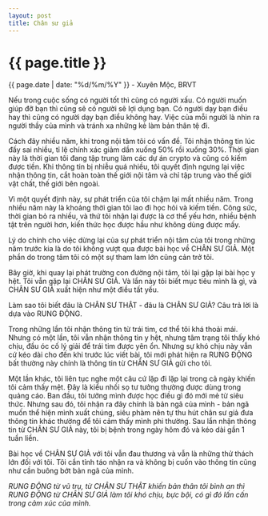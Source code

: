 ```yaml
---
layout: post
title: Chân sư giả
---
```


{{ page.title }}
================
<p class="meta">{{ page.date | date: "%d/%m/%Y" }} - Xuyên Mộc, BRVT</p>

Nếu trong cuộc sống có người tốt thì cũng có người xấu. Có người muốn giúp đỡ bạn thì cũng sẽ có người sẽ lợi dụng bạn. Có người dạy bạn điều hay thì cũng có người dạy bạn điều không hay. Việc của mỗi người là nhìn ra người thầy của mình và tránh xa những kẻ làm bản thân tệ đi. 

Cách đây nhiều năm, khi trong nội tâm tôi có vấn đề. Tôi nhận thông tin lúc đấy sai nhiều, tỉ lệ chính xác giảm dần xuống 50% rồi xuống 30%. Thời gian này là thời gian tôi đang tập trung làm các dự án crypto và cũng có kiếm được tiền. Khi thông tin bị nhiễu quá nhiều, tôi quyết định ngưng lại việc nhận thông tin, cắt hoàn toàn thế giới nội tâm và chỉ tập trung vào thế giới vật chất, thế giới bên ngoài. 

Vì một quyết định này, sự phát triển của tôi chậm lại mất nhiều năm. Trong nhiều năm này là khoảng thời gian tôi lao đi học hỏi và kiếm tiền. Công sức, thời gian bỏ ra nhiều, và thứ tôi nhận lại được là cơ thể yếu hơn, nhiều bệnh tật trên người hơn, kiến thức học được hầu như không dùng được mấy. 

Lý do chính cho việc dừng lại của sự phát triển nội tâm của tôi trong những năm trước kia là do tôi không vượt qua được bài học về CHÂN SƯ GIẢ. Một phần do trong tâm tôi có một sự tham lam lớn cũng cản trở tôi.

Bây giờ, khi quay lại phát trường con đường nội tâm, tôi lại gặp lại bài học y hệt. Tôi vẫn gặp lại CHÂN SƯ GIẢ. Và lần này tôi biết mục tiêu mình là gì, và CHÂN SƯ GIẢ xuất hiện như một điều tất yếu. 

Làm sao tôi biết đâu là CHÂN SƯ THẬT - đâu là CHÂN SƯ GIẢ? Câu trả lời là dựa vào RUNG ĐỘNG. 

Trong những lần tôi nhận thông tin từ trái tim, cơ thể tôi khá thoải mái. Nhưng có một lần, tôi vẫn nhận thông tin y hệt, nhưng tâm trạng tôi thấy khó chịu, đầu óc cố lý giải để trái tim được yên ổn. Nhưng sự khó chịu này vẫn cứ kéo dài cho đến khi trước lúc viết bài, tôi mới phát hiện ra RUNG ĐỘNG bất thường này chính là thông tin từ CHÂN SƯ GIẢ gửi cho tôi.

Một lần khác, tôi liên tục nghe một câu cứ lặp đi lặp lại trong cả ngày khiến tôi cảm thấy mệt. Đây là kiểu nhồi sọ tư tưởng thường được dùng trong quảng cáo. Ban đầu, tôi tưởng mình được học điều gì đó mới mẻ từ siêu thức. Nhưng sau đó, tôi nhận ra đây chính là bản ngã của mình - bản ngã muốn thể hiện mình xuất chúng, siêu phàm nên tự thu hút chân sư giả đưa thông tin khác thường để tôi cảm thấy mình phi thường. Sau lần nhận thông tin từ CHÂN SƯ GIẢ này, tôi bị bệnh trong ngày hôm đó và kéo dài gần 1 tuần liền. 

Bài học về CHÂN SƯ GIẢ với tôi vẫn đau thương và vẫn là những thử thách lớn đối với tôi. Tôi cần tỉnh táo nhận ra và không bị cuốn vào thông tin cũng như cần buông bớt bản ngã của mình. 

*RUNG ĐỘNG từ vũ trụ, từ CHÂN SƯ THẬT khiến bản thân tôi bình an thì RUNG ĐỘNG từ CHÂN SƯ GIẢ làm tôi khó chịu, bực bội, có gì đó lấn cấn trong cảm xúc của mình.*
